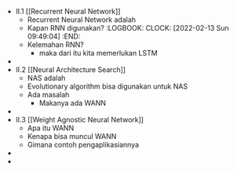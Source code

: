 - II.1 [[Recurrent Neural Network]]
	- Recurrent Neural Network adalah
	- Kapan RNN digunakan?
	  :LOGBOOK:
	  CLOCK: [2022-02-13 Sun 09:49:04]
	  :END:
	- Kelemahan RNN?
		- maka dari itu kita memerlukan LSTM
-
- II.2 [[Neural Architecture Search]]
	- NAS adalah
	- Evolutionary algorithm bisa digunakan untuk NAS
	- Ada masalah
		- Makanya ada WANN
-
- II.3 [[Weight Agnostic Neural Network]]
	- Apa itu WANN
	- Kenapa bisa muncul WANN
	- Gimana contoh pengaplikasiannya
-
-